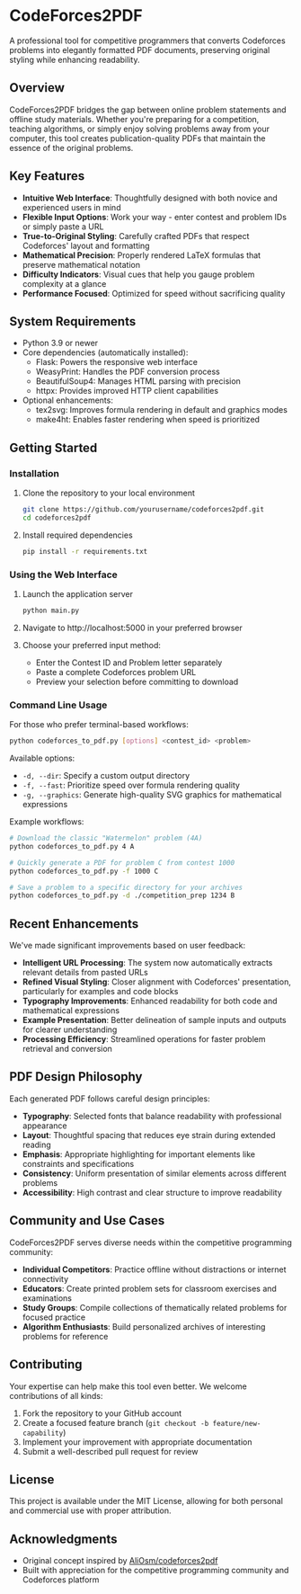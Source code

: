 # CodeForces2PDF

A professional tool for competitive programmers that converts Codeforces problems into elegantly formatted PDF documents, preserving original styling while enhancing readability.

## Overview

CodeForces2PDF bridges the gap between online problem statements and offline study materials. Whether you're preparing for a competition, teaching algorithms, or simply enjoy solving problems away from your computer, this tool creates publication-quality PDFs that maintain the essence of the original problems.

## Key Features

- **Intuitive Web Interface**: Thoughtfully designed with both novice and experienced users in mind
- **Flexible Input Options**: Work your way - enter contest and problem IDs or simply paste a URL
- **True-to-Original Styling**: Carefully crafted PDFs that respect Codeforces' layout and formatting
- **Mathematical Precision**: Properly rendered LaTeX formulas that preserve mathematical notation
- **Difficulty Indicators**: Visual cues that help you gauge problem complexity at a glance
- **Performance Focused**: Optimized for speed without sacrificing quality

## System Requirements

- Python 3.9 or newer
- Core dependencies (automatically installed):
  - Flask: Powers the responsive web interface
  - WeasyPrint: Handles the PDF conversion process
  - BeautifulSoup4: Manages HTML parsing with precision
  - httpx: Provides improved HTTP client capabilities
- Optional enhancements:
  - tex2svg: Improves formula rendering in default and graphics modes
  - make4ht: Enables faster rendering when speed is prioritized

## Getting Started

### Installation

1. Clone the repository to your local environment
   ```bash
   git clone https://github.com/yourusername/codeforces2pdf.git
   cd codeforces2pdf
   ```

2. Install required dependencies
   ```bash
   pip install -r requirements.txt
   ```

### Using the Web Interface

1. Launch the application server
   ```bash
   python main.py
   ```

2. Navigate to http://localhost:5000 in your preferred browser

3. Choose your preferred input method:
   - Enter the Contest ID and Problem letter separately
   - Paste a complete Codeforces problem URL
   - Preview your selection before committing to download

### Command Line Usage

For those who prefer terminal-based workflows:

```bash
python codeforces_to_pdf.py [options] <contest_id> <problem>
```

Available options:
- `-d, --dir`: Specify a custom output directory
- `-f, --fast`: Prioritize speed over formula rendering quality
- `-g, --graphics`: Generate high-quality SVG graphics for mathematical expressions

Example workflows:

```bash
# Download the classic "Watermelon" problem (4A)
python codeforces_to_pdf.py 4 A

# Quickly generate a PDF for problem C from contest 1000
python codeforces_to_pdf.py -f 1000 C

# Save a problem to a specific directory for your archives
python codeforces_to_pdf.py -d ./competition_prep 1234 B
```

## Recent Enhancements

We've made significant improvements based on user feedback:

- **Intelligent URL Processing**: The system now automatically extracts relevant details from pasted URLs
- **Refined Visual Styling**: Closer alignment with Codeforces' presentation, particularly for examples and code blocks
- **Typography Improvements**: Enhanced readability for both code and mathematical expressions
- **Example Presentation**: Better delineation of sample inputs and outputs for clearer understanding
- **Processing Efficiency**: Streamlined operations for faster problem retrieval and conversion

## PDF Design Philosophy

Each generated PDF follows careful design principles:

- **Typography**: Selected fonts that balance readability with professional appearance
- **Layout**: Thoughtful spacing that reduces eye strain during extended reading
- **Emphasis**: Appropriate highlighting for important elements like constraints and specifications
- **Consistency**: Uniform presentation of similar elements across different problems
- **Accessibility**: High contrast and clear structure to improve readability

## Community and Use Cases

CodeForces2PDF serves diverse needs within the competitive programming community:

- **Individual Competitors**: Practice offline without distractions or internet connectivity
- **Educators**: Create printed problem sets for classroom exercises and examinations
- **Study Groups**: Compile collections of thematically related problems for focused practice
- **Algorithm Enthusiasts**: Build personalized archives of interesting problems for reference

## Contributing

Your expertise can help make this tool even better. We welcome contributions of all kinds:

1. Fork the repository to your GitHub account
2. Create a focused feature branch (`git checkout -b feature/new-capability`)
3. Implement your improvement with appropriate documentation
4. Submit a well-described pull request for review

## License

This project is available under the MIT License, allowing for both personal and commercial use with proper attribution.

## Acknowledgments

- Original concept inspired by [AliOsm/codeforces2pdf](https://github.com/AliOsm/codeforces2pdf)
- Built with appreciation for the competitive programming community and Codeforces platform
